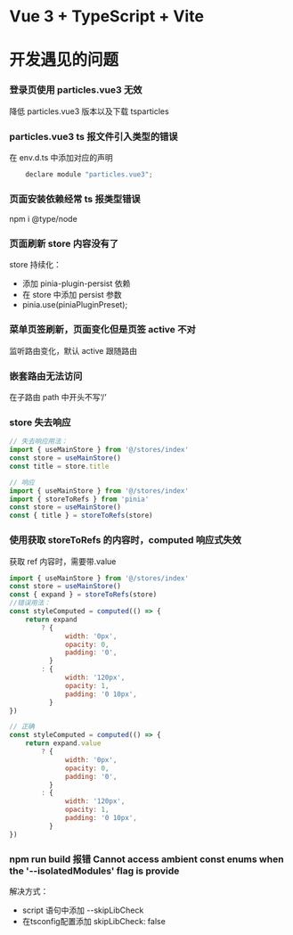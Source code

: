 # Vue 3 + TypeScript + Vite

# 开发遇见的问题

### 登录页使用 particles.vue3 无效

降低 particles.vue3 版本以及下载 tsparticles

### particles.vue3 ts 报文件引入类型的错误

在 env.d.ts 中添加对应的声明

```javascript
    declare module "particles.vue3";
```

### 页面安装依赖经常 ts 报类型错误

npm i @type/node

### 页面刷新 store 内容没有了

store 持续化：

-   添加 pinia-plugin-persist 依赖
-   在 store 中添加 persist 参数
-   pinia.use(piniaPluginPreset);

### 菜单页签刷新，页面变化但是页签 active 不对

监听路由变化，默认 active 跟随路由

### 嵌套路由无法访问

在子路由 path 中开头不写‘/’

### store 失去响应

```javascript
// 失去响应用法：
import { useMainStore } from '@/stores/index'
const store = useMainStore()
const title = store.title

// 响应
import { useMainStore } from '@/stores/index'
import { storeToRefs } from 'pinia'
const store = useMainStore()
const { title } = storeToRefs(store)
```

### 使用获取 storeToRefs 的内容时，computed 响应式失效

获取 ref 内容时，需要带.value

```javascript
import { useMainStore } from '@/stores/index'
const store = useMainStore()
const { expand } = storeToRefs(store)
//错误用法：
const styleComputed = computed(() => {
    return expand
        ? {
              width: '0px',
              opacity: 0,
              padding: '0',
          }
        : {
              width: '120px',
              opacity: 1,
              padding: '0 10px',
          }
})

// 正确
const styleComputed = computed(() => {
    return expand.value
        ? {
              width: '0px',
              opacity: 0,
              padding: '0',
          }
        : {
              width: '120px',
              opacity: 1,
              padding: '0 10px',
          }
})
```


### npm run build 报错  Cannot access ambient const enums when the '--isolatedModules' flag is provide

解决方式： 
- script 语句中添加  --skipLibCheck 
- 在tsconfig配置添加  skipLibCheck: false

